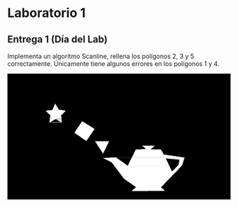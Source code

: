 # Laboratorio 1
## Entrega 1 (Día del Lab)
Implementa un algoritmo Scanline, rellena los polígonos 2, 3 y 5 correctamente. Únicamente tiene algunos errores en los polígonos 1 y 4.

![Imagen BMP de la entrega el mismo dia del laboratorio](bitmap.bmp)
